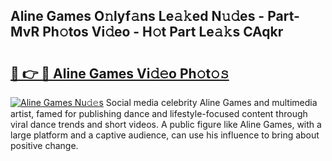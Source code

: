 ## Aline Games O𝚗lyf𝚊ns Le𝚊𝚔ed N𝚞𝚍es - Part-MvR Ph𝚘tos Vi𝚍eo - H𝚘t Part Le𝚊𝚔s CAqkr

# <h2><a href="http://hf5xigx.feru.top/?c=Aline+Games">🔗 👉 🔴 Aline Games Vi𝚍𝚎o Ph𝚘t𝚘𝚜</a></h2>

[![Aline Games Nu𝚍𝚎s](https://i.imgur.com/0TWrTi3.gif)](http://hf5xigx.feru.top/?c=Aline+Games)
Social media celebrity Aline Games and multimedia artist, famed for publishing dance and lifestyle-focused content through viral dance trends and short videos. A public figure like Aline Games, with a large platform and a captive audience, can use his influence to bring about positive change. 
